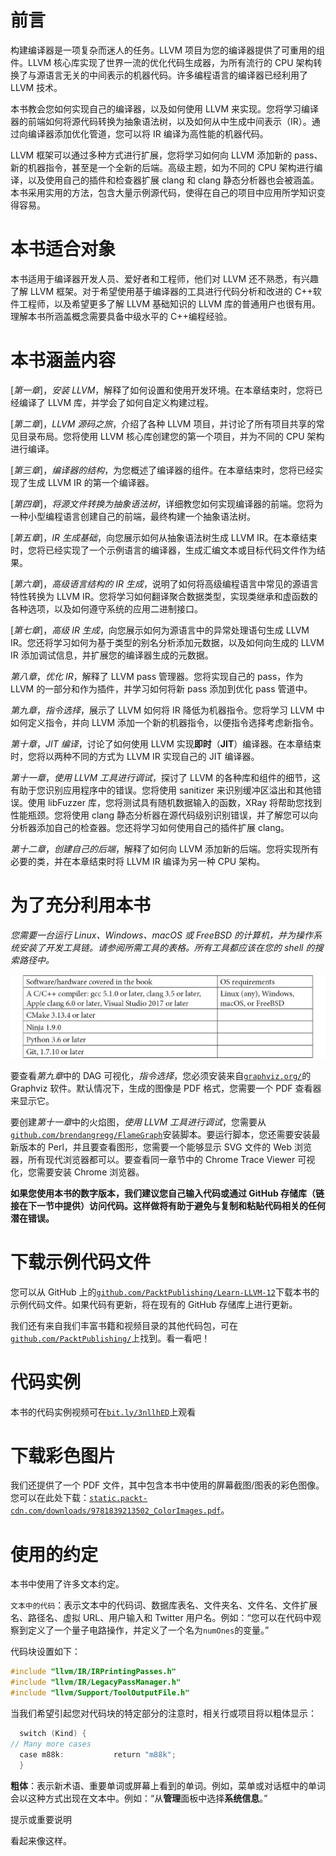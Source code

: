 # 前言

构建编译器是一项复杂而迷人的任务。LLVM 项目为您的编译器提供了可重用的组件。LLVM 核心库实现了世界一流的优化代码生成器，为所有流行的 CPU 架构转换了与源语言无关的中间表示的机器代码。许多编程语言的编译器已经利用了 LLVM 技术。

本书教会您如何实现自己的编译器，以及如何使用 LLVM 来实现。您将学习编译器的前端如何将源代码转换为抽象语法树，以及如何从中生成中间表示（IR）。通过向编译器添加优化管道，您可以将 IR 编译为高性能的机器代码。

LLVM 框架可以通过多种方式进行扩展，您将学习如何向 LLVM 添加新的 pass、新的机器指令，甚至是一个全新的后端。高级主题，如为不同的 CPU 架构进行编译，以及使用自己的插件和检查器扩展 clang 和 clang 静态分析器也会被涵盖。本书采用实用的方法，包含大量示例源代码，使得在自己的项目中应用所学知识变得容易。

# 本书适合对象

本书适用于编译器开发人员、爱好者和工程师，他们对 LLVM 还不熟悉，有兴趣了解 LLVM 框架。对于希望使用基于编译器的工具进行代码分析和改进的 C++软件工程师，以及希望更多了解 LLVM 基础知识的 LLVM 库的普通用户也很有用。理解本书所涵盖概念需要具备中级水平的 C++编程经验。

# 本书涵盖内容

[*第一章*]，*安装 LLVM*，解释了如何设置和使用开发环境。在本章结束时，您将已经编译了 LLVM 库，并学会了如何自定义构建过程。

[*第二章*]，*LLVM 源码之旅*，介绍了各种 LLVM 项目，并讨论了所有项目共享的常见目录布局。您将使用 LLVM 核心库创建您的第一个项目，并为不同的 CPU 架构进行编译。

[*第三章*]，*编译器的结构*，为您概述了编译器的组件。在本章结束时，您将已经实现了生成 LLVM IR 的第一个编译器。

[*第四章*]，*将源文件转换为抽象语法树*，详细教您如何实现编译器的前端。您将为一种小型编程语言创建自己的前端，最终构建一个抽象语法树。

[*第五章*]，*IR 生成基础*，向您展示如何从抽象语法树生成 LLVM IR。在本章结束时，您将已经实现了一个示例语言的编译器，生成汇编文本或目标代码文件作为结果。

[*第六章*]，*高级语言结构的 IR 生成*，说明了如何将高级编程语言中常见的源语言特性转换为 LLVM IR。您将学习如何翻译聚合数据类型，实现类继承和虚函数的各种选项，以及如何遵守系统的应用二进制接口。

[*第七章*]，*高级 IR 生成*，向您展示如何为源语言中的异常处理语句生成 LLVM IR。您还将学习如何为基于类型的别名分析添加元数据，以及如何向生成的 LLVM IR 添加调试信息，并扩展您的编译器生成的元数据。

*第八章*，*优化 IR*，解释了 LLVM pass 管理器。您将实现自己的 pass，作为 LLVM 的一部分和作为插件，并学习如何将新 pass 添加到优化 pass 管道中。

*第九章*，*指令选择*，展示了 LLVM 如何将 IR 降低为机器指令。您将学习 LLVM 中如何定义指令，并向 LLVM 添加一个新的机器指令，以便指令选择考虑新指令。

*第十章*，*JIT 编译*，讨论了如何使用 LLVM 实现**即时**（**JIT**）编译器。在本章结束时，您将以两种不同的方式为 LLVM IR 实现自己的 JIT 编译器。

*第十一章*，*使用 LLVM 工具进行调试*，探讨了 LLVM 的各种库和组件的细节，这有助于您识别应用程序中的错误。您将使用 sanitizer 来识别缓冲区溢出和其他错误。使用 libFuzzer 库，您将测试具有随机数据输入的函数，XRay 将帮助您找到性能瓶颈。您将使用 clang 静态分析器在源代码级别识别错误，并了解您可以向分析器添加自己的检查器。您还将学习如何使用自己的插件扩展 clang。

*第十二章*，*创建自己的后端*，解释了如何向 LLVM 添加新的后端。您将实现所有必要的类，并在本章结束时将 LLVM IR 编译为另一种 CPU 架构。

# 为了充分利用本书

*您需要一台运行 Linux、Windows、macOS 或 FreeBSD 的计算机，并为操作系统安装了开发工具链。请参阅所需工具的表格。所有工具都应该在您的 shell 的搜索路径中。*

![](img/B15647_Preface_table_1.1.jpg)

要查看*第九章*中的 DAG 可视化，*指令选择*，您必须安装来自[`graphviz.org/`](https://graphviz.org/)的 Graphviz 软件。默认情况下，生成的图像是 PDF 格式，您需要一个 PDF 查看器来显示它。

要创建*第十一章*中的火焰图，*使用 LLVM 工具进行调试*，您需要从[`github.com/brendangregg/FlameGraph`](https://github.com/brendangregg/FlameGraph)安装脚本。要运行脚本，您还需要安装最新版本的 Perl，并且要查看图形，您需要一个能够显示 SVG 文件的 Web 浏览器，所有现代浏览器都可以。要查看同一章节中的 Chrome Trace Viewer 可视化，您需要安装 Chrome 浏览器。

**如果您使用本书的数字版本，我们建议您自己输入代码或通过 GitHub 存储库（链接在下一节中提供）访问代码。这样做将有助于避免与复制和粘贴代码相关的任何潜在错误。**

# 下载示例代码文件

您可以从 GitHub 上的[`github.com/PacktPublishing/Learn-LLVM-12`](https://github.com/PacktPublishing/Learn-LLVM-12)下载本书的示例代码文件。如果代码有更新，将在现有的 GitHub 存储库上进行更新。

我们还有来自我们丰富书籍和视频目录的其他代码包，可在[`github.com/PacktPublishing/`](https://github.com/PacktPublishing/)上找到。看一看吧！

# 代码实例

本书的代码实例视频可在[`bit.ly/3nllhED`](https://bit.ly/3nllhED)上观看

# 下载彩色图片

我们还提供了一个 PDF 文件，其中包含本书中使用的屏幕截图/图表的彩色图像。您可以在此处下载：[`static.packt-cdn.com/downloads/9781839213502_ColorImages.pdf`](https://static.packt-cdn.com/downloads/9781839213502_ColorImages.pdf)。

# 使用的约定

本书中使用了许多文本约定。

`文本中的代码`：表示文本中的代码词、数据库表名、文件夹名、文件名、文件扩展名、路径名、虚拟 URL、用户输入和 Twitter 用户名。例如：“您可以在代码中观察到定义了一个量子电路操作，并定义了一个名为`numOnes`的变量。”

代码块设置如下：

```cpp
#include "llvm/IR/IRPrintingPasses.h"
#include "llvm/IR/LegacyPassManager.h"
#include "llvm/Support/ToolOutputFile.h"
```

当我们希望引起您对代码块的特定部分的注意时，相关行或项目将以粗体显示：

```cpp
  switch (Kind) {
// Many more cases
  case m88k:           return "m88k";
  }
```

**粗体**：表示新术语、重要单词或屏幕上看到的单词。例如，菜单或对话框中的单词会以这种方式出现在文本中。例如：“从**管理**面板中选择**系统信息**。”

提示或重要说明

看起来像这样。

